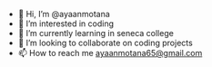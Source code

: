 - 👋 Hi, I’m @ayaanmotana
- 👀 I’m interested in coding 
- 🌱 I’m currently learning in seneca college 
- 💞️ I’m looking to collaborate on coding projects 
- 📫 How to reach me ayaanmotana65@gmail.com

<!---
ayaanmotana/ayaanmotana is a ✨ special ✨ repository because its `README.md` (this file) appears on your GitHub profile.
You can click the Preview link to take a look at your changes.
--->
